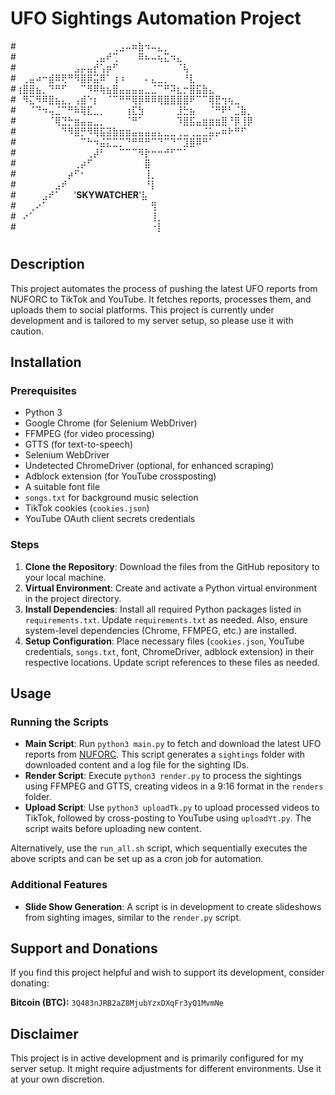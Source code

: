 # UFO Sightings Automation Project
#⠀⠀⠀⠀⠀⠀⠀⠀⠀⠀⠀⠀⠀⠀⠀⢀⣠⠤⠶⣷⠲⠤⣄⡀⠀⠀⠀⠀⠀⠀⠀⠀⠀⠀⠀⠀⠀
#⠀⠀⠀⠀⠀⠀⠀⠀⠀⠀⠀⠀⢀⣤⠞⢉⠀⠀⠀⠿⠦⠤⢦⣍⠲⣄⠀⠀⠀⠀⠀⠀⠀⠀⠀⠀⠀
#⠀⠀⠀⠀⠀⠀⠀⠀⠀⣠⡤⣤⡞⢡⡶⠋⠀⠀⠀⠀⠀⠀⠀⠀⠀⠈⢧⠀⠀⠀⠀⠀⠀⠀⠀⠀⠀
#⠀⢀⣤⠴⠒⣾⠿⢟⠛⠻⣿⡿⣭⠿⠁⢰⠰⠀⠀⠀⠄⣄⣀⡀⠀⠀⠘⣇⠀⠀⠀⠀⠀⠀⠀⠀⠀
#⢰⣿⣿⣦⡀⠙⠛⠋⠀⠀⠉⠻⠿⢷⣦⣿⣤⣤⣤⣤⣀⣈⠉⠛⠽⣆⡒⣿⣯⣷⣄⠀⠀⠀⠀⠀⠀
#⠀⠻⣍⠻⠿⣿⣦⣄⡀⢠⣾⠑⡆⠀⠈⠉⠛⠛⢿⡿⠿⠿⢿⣿⣿⣿⣿⠟⠉⠉⢿⣟⢲⢦⣀⠀⠀
#⠀⠀⠈⠙⠲⢤⣈⠉⠛⠷⢿⣏⣀⡀⠀⠀⠀⢰⣏⣳⠀⠀⠀⠀⠀⣸⣓⣦⠀⠀⠈⠛⠟⠃⣈⣷⡀
#⠀⠀⠀⠀⠀⠈⢿⣙⡓⣶⣤⣤⣀⡀⠀⠀⠀⠈⠛⠁⠀⠀⠀⠀⠀⠹⣿⣯⣤⣶⣶⣶⣿⠘⡿⢸⡿
#⠀⠀⠀⠀⠀⠀⠀⠙⠻⣿⡛⠻⢿⣯⣽⣷⣶⣶⣤⣤⣤⣤⣄⣀⣀⢀⣀⢀⣀⣈⣥⡤⠶⠗⠛⠋⠀
#⠀⠀⠀⠀⠀⠀⠀⠀⠀⠀⠉⠓⠲⣬⣍⣉⡉⠙⠛⠛⠛⠉⠙⠉⠙⠉⣹⣿⠿⠛⠁⠀⠀⠀⠀⠀⠀
#⠀⠀⠀⠀⠀⠀⠀⠀⠀⠀⠀⢀⡼⠃⠀⠀⠉⠉⠉⠻⡗⠒⠒⠚⠋⠉⠁⠀⠀⠀⠀⠀⠀⠀⠀⠀⠀
#⠀⠀⠀⠀⠀⠀⠀⠀⠀⢀⡴⠋⠀⠀⠀⠀⠀⠀⠀⠀⣿⠀⠀⠀⠀⠀⠀⠀⠀⠀⠀⠀⠀⠀⠀⠀⠀
#⠀⠀⠀⠀⠀⠀⠀⠀⡴⠋⠂⠀⠀⠀⠀⠀⠀⠀⠀⠀⢸⡀⠀⠀⠀⠀⠀⠀⠀⠀⠀⠀⠀⠀⠀⠀⠀
#⠀⠀⠀⠀⠀⠀⣠⠞⠀⠀⠀⠀⠀⠀⠀⠀⠀⠀⠀⠀⠘⡇⠀⠀⠀⠀⠀⠀⠀⠀⠀⠀⠀⠀⠀⠀⠀
#⠀⠀⠀⠀⣠⠞⠁⠀⠀'**SKYWATCHER**'⣧⠀⠀⠀⠀⠀⠀⠀⠀⠀⠀⠀⠀⠀⠀⠀
#⠀⠀⢀⠔⠁⠀⠀⠀⠀⠀⠀⠀⠀⠀⠀⠀⠀⠀⠀⠀⠀⢻⠀⠀⠀⠀⠀⠀⠀⠀⠀⠀⠀⠀⠀⠀⠀
#⠀⠔⠁⠀⠀⠀⠀⠀⠀⠀⠀⠀⠀⠀⠀⠀⠀⠀⠀⠀⠀⢸⡀⠀⠀⠀⠀⠀⠀⠀⠀⠀⠀⠀⠀⠀⠀
#⠀⠀⠀⠀⠀⠀⠀⠀⠀⠀⠀⠀⠀⠀⠀⠀⠀⠀⠀⠀⠀⠐⡇⠀⠀⠀
#                                

## Description
This project automates the process of pushing the latest UFO reports from NUFORC to TikTok and YouTube. It fetches reports, processes them, and uploads them to social platforms. This project is currently under development and is tailored to my server setup, so please use it with caution.

## Installation

### Prerequisites
- Python 3
- Google Chrome (for Selenium WebDriver)
- FFMPEG (for video processing)
- GTTS (for text-to-speech)
- Selenium WebDriver
- Undetected ChromeDriver (optional, for enhanced scraping)
- Adblock extension (for YouTube crossposting)
- A suitable font file
- `songs.txt` for background music selection
- TikTok cookies (`cookies.json`)
- YouTube OAuth client secrets credentials

### Steps
1. **Clone the Repository**: Download the files from the GitHub repository to your local machine.
2. **Virtual Environment**: Create and activate a Python virtual environment in the project directory.
3. **Install Dependencies**: Install all required Python packages listed in `requirements.txt`. Update `requirements.txt` as needed. Also, ensure system-level dependencies (Chrome, FFMPEG, etc.) are installed.
4. **Setup Configuration**: Place necessary files (`cookies.json`, YouTube credentials, `songs.txt`, font, ChromeDriver, adblock extension) in their respective locations. Update script references to these files as needed.

## Usage
### Running the Scripts
- **Main Script**: Run `python3 main.py` to fetch and download the latest UFO reports from [NUFORC](https://nuforc.org/subndx/?id=all). This script generates a `sightings` folder with downloaded content and a log file for the sighting IDs.
- **Render Script**: Execute `python3 render.py` to process the sightings using FFMPEG and GTTS, creating videos in a 9:16 format in the `renders` folder.
- **Upload Script**: Use `python3 uploadTk.py` to upload processed videos to TikTok, followed by cross-posting to YouTube using `uploadYt.py`. The script waits before uploading new content.

Alternatively, use the `run_all.sh` script, which sequentially executes the above scripts and can be set up as a cron job for automation.

### Additional Features
- **Slide Show Generation**: A script is in development to create slideshows from sighting images, similar to the `render.py` script.

## Support and Donations
If you find this project helpful and wish to support its development, consider donating:

**Bitcoin (BTC):** `3Q483nJRB2aZ8MjubYzxDXqFr3yQ1MvmNe`

## Disclaimer
This project is in active development and is primarily configured for my server setup. It might require adjustments for different environments. Use it at your own discretion.
